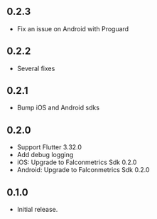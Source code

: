 ## 0.2.3
* Fix an issue on Android with Proguard

## 0.2.2
* Several fixes

## 0.2.1
* Bump iOS and Android sdks

## 0.2.0

* Support Flutter 3.32.0
* Add debug logging
* iOS: Upgrade to Falconmetrics Sdk 0.2.0
* Android: Upgrade to Falconmetrics Sdk 0.2.0


## 0.1.0

* Initial release.
